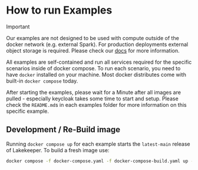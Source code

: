 # How to run Examples

> [!IMPORTANT]  
> Our examples are not designed to be used with compute outside of the docker network (e.g. external Spark). For production deployments external object storage is required. Please check our [docs](http://docs.lakekeeper.io) for more information.

All examples are self-contained and run all services required for the specific scenarios inside of docker compose. To run each scenario, you need to have `docker` installed on your machine. Most docker distributes come with built-in `docker compose` today.

After starting the examples, please wait for a Minute after all images are pulled - especially keycloak takes some time to start and setup. Please check the `README.md`s in each examples folder for more information on this specific example.

## Development / Re-Build image
Running `docker compose up` for each example starts the `latest-main` release of Lakekeeper. To build a fresh image use:

```bash
docker compose -f docker-compose.yaml -f docker-compose-build.yaml up --build
```

